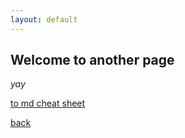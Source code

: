 ```yaml
---
layout: default
---
```


## Welcome to another page

_yay_

[to md cheat sheet](./)

[back](././README.html)
